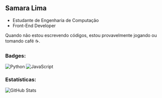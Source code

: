 ## Samara Lima

- Estudante de Engenharia de Computação
- Front-End Developer

Quando não estou escrevendo códigos, estou provavelmente jogando ou tomando café ☕.

### Badges:
![Python](https://img.shields.io/badge/-Python-3776AB?style=flat&logo=python&logoColor=white)
![JavaScript](https://img.shields.io/badge/-JavaScript-F7DF1E?style=flat&logo=javascript&logoColor=black)

### Estatísticas:
![GitHub Stats](https://github-readme-stats.vercel.app/api?username=seu-usuario&show_icons=true&hide_title=true&count_private=true&hide=prs)
